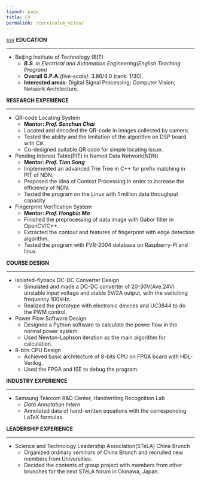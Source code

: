 ```yaml
---
layout: page
title: CV
permalink: /curriculum_vitea/
---
```

<a href="{{ /_file/WenyiZhao.pdf | prepend: http://www.zhaowenyi.me }}">sss</a>
**EDUCATION**

___
- Beijing Institute of Technology (BIT)
    - ***B.S**. in Electrical and Automation Engineering(English Teaching Program)*
    - **Overall G.P.A.***(five-scale)*: 3.86/4.0 (rank: 1/30).
    - **Interested areas**: Digital Signal Processing; Computer Vision; Network Architecture.

**RESEARCH EXPERIENCE**

___
- QR-code Locating System
    - **Mentor: *Prof. Senchun Chai***
    - Located and decoded the QR-code in images collected by camera.
    - Tested the ability and the limitation of the algorithm on DSP board with C#.
    - Co-designed suitable QR code for simple locating issue.
- Pending Interest Table(PIT) in Named Data Network(NDN)
    - **Mentor: *Prof. Tian Song***
    - Implemented an advanced Trie Tree in C++ for prefix matching in PIT of NDN.
    - Proposed the idea of Context Processing in order to increase the efficiency of NDN.
    - Tested the program on the Linux with 1 million data throughput capacity.
- Fingerprint Verification System
    - **Mentor: *Prof. Hongbin Ma***
    - Finished the preprocessing of data image with Gabor filter in OpenCV/C++.
    - Extracted the contour and features of fingerprint with edge detection algorithm.
    - Tested the program with FVR-2004 database on Raspberry-Pi and linux.

**COURSE DESIGN**

___
- Isolated-flyback DC-DC Converter Design
    - Simulated and made a DC-DC converter of 20-30V(Ave.24V) unstable input voltage and stable 5V/2A output, with the switching frequency 100kHz.
    - Realized the prototype with electronic devices and UC3844 to do the PWM control.
- Power Flow Software Design
  - Designed a Python software to calculate the power flow in the normal power system.
  - Used Newton-Laphson iteration as the main algorithm for calculation.
- 8-bits CPU Design
  - Achieved basic architecture of 8-bits CPU on FPGA board with HDL-Verilog.
  - Used the FPGA and ISE to debug the program.




**INDUSTRY EXPERIENCE**

___
- Samsung Telecom R&D Center, Handwriting Recognition Lab
    - *Data Annotation Intern*
    - Annotated data of hand-written equations with the corresponding LaTeX formulas.

**LEADERSHIP EXPERIENCE**

___
- Science and Technology Leadership Association(STeLA) China Brunch
    - Organized ordinary seminars of China Brunch and recruited new members from Universities.
    - Decided the contents of group project with members from other brunches for the next STeLA forum in Okinawa, Japan.




